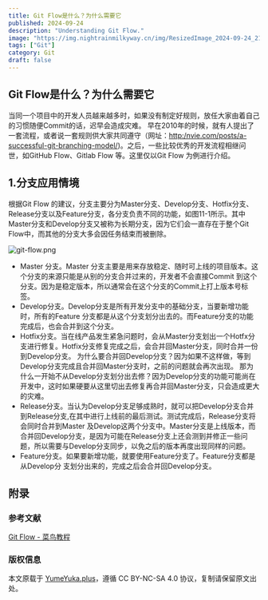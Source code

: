 ```yaml
---
title: Git Flow是什么？为什么需要它
published: 2024-09-24
description: "Understanding Git Flow."
image: "https://img.nightrainmilkyway.cn/img/ResizedImage_2024-09-24_21-39-26_2.webp"
tags: ["Git"]
category: Git
draft: false
---
```



## Git Flow是什么？为什么需要它
当同一个项目中的开发人员越来越多时，如果没有制定好规则，放任大家由着自己的习惯随便Commit的话，迟早会造成灾难。
早在2010年的时候，就有人提出了一套流程，或者说一套规则供大家共同遵守（网址：[http:/nvie.com/posts/a-successful-git-branching-model/](http:/nvie.com/posts/a-successful-git-branching-model/))。之后，一些比较优秀的开发流程相继问世，如GitHub Flow、Gitlab Flow 等。这里仅以Git Flow 为例进行介绍。
## 1.分支应用情境
根据Git Flow 的建议，分支主要分为Master分支、Develop分支、Hotfix分支、Release分支以及Feature分支，各分支负责不同的功能，如图11-1所示。其中Master分支和Develop分支又被称为长期分支，因为它们会一直存在于整个Git Flow中，而其他的分支大多会因任务结束而被删除。

![git-flow.png](https://img.nightrainmilkyway.cn/img/git-flow.png)

- Master 分支。Master 分支主要是用来存放稳定、随时可上线的项目版本。这个分支的来源只能是从别的分支合并过来的，开发者不会直接Commit 到这个分支。因为是稳定版本，所以通常会在这个分支的Commit上打上版本号标签。
- Develop分支。Develop分支是所有开发分支中的基础分支，当要新增功能时，所有的Feature 分支都是从这个分支划分出去的。而Feature分支的功能完成后，也会合并到这个分支。
- Hotfix分支。当在线产品发生紧急问题时，会从Master分支划出一个Hotfx分支进行修复。Hotfix分支修复完成之后，会合并回Master分支，同时合并一份到Develop分支。
为什么要合并回Develop分支？因为如果不这样做，等到Develop分支完成且合并回Master分支时，之前的问题就会再次出现。
那为什么一开始不从Develop分支划分出去修？因为Develop分支的功能可能尚在开发中，这时如果硬要从这里切出去修复再合并回Master分支，只会造成更大的灾难。
- Release分支。当认为Develop分支足够成熟时，就可以把Develop分支合并到Release分支,在其中进行上线前的最后测试。测试完成后，Release分支将会同时合并到Master 及Develop这两个分支中。Master分支是上线版本，而合并回Develop分支，是因为可能在Release分支上还会测到并修正一些问题，所以需要与Develop分支同步，以免之后的版本再度出现同样的问题。
- Feature分支。如果要新增功能，就要使用Feature分支了。Feature分支都是从Develop分
支划分出来的，完成之后会合并回Develop分支。

## 附录

### 参考文献
[Git Flow - 菜鸟教程](https://www.runoob.com/git/git-flow.html)


### 版权信息

本文原载于 [YumeYuka.plus](https://YumeYuka.plus)，遵循 CC BY-NC-SA 4.0 协议，复制请保留原文出处。